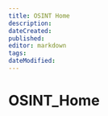 ```yaml
---
title: OSINT Home
description: 
dateCreated: 
published: 
editor: markdown
tags: 
dateModified:
---
```

# OSINT_Home
